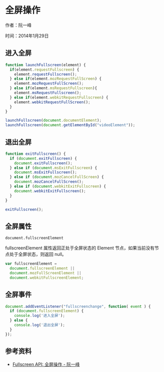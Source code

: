 # 全屏操作

作者：阮一峰

时间：2014年1月29日

## 进入全屏

```js
function launchFullscreen(element) {
  if(element.requestFullscreen) {
    element.requestFullscreen();
  } else if(element.mozRequestFullScreen) {
    element.mozRequestFullScreen();
  } else if(element.msRequestFullscreen){
    element.msRequestFullscreen();
  } else if(element.webkitRequestFullscreen) {
    element.webkitRequestFullScreen();
  }
}

launchFullscreen(document.documentElement);
launchFullscreen(document.getElementById("videoElement"));
```

## 退出全屏

```js
function exitFullscreen() {
  if (document.exitFullscreen) {
    document.exitFullscreen();
  } else if (document.msExitFullscreen) {
    document.msExitFullscreen();
  } else if (document.mozCancelFullScreen) {
    document.mozCancelFullScreen();
  } else if (document.webkitExitFullscreen) {
    document.webkitExitFullscreen();
  }
}

exitFullscreen();
```

## 全屏属性

`document.fullscreenElement`

fullscreenElement 属性返回正处于全屏状态的 Element 节点，如果当前没有节点处于全屏状态，则返回 null。

```js
var fullscreenElement =
  document.fullscreenElement ||
  document.mozFullScreenElement ||
  document.webkitFullscreenElement;
```

## 全屏事件

```js
document.addEventListener("fullscreenchange", function( event ) {
  if (document.fullscreenElement) {
    console.log('进入全屏');
  } else {
    console.log('退出全屏');
  }
});
```

## 参考资料

* [Fullscreen API: 全屏操作 - 阮一峰](http://javascript.ruanyifeng.com/htmlapi/fullscreen.html)